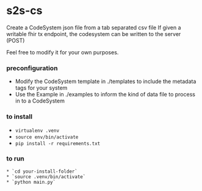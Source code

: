 # s2s-cs
Create a CodeSystem json file from a tab separated csv file 
If given a writable fhir tx endpoint, the codesystem can be written to the server (POST)

Feel free to modify it for your own purposes.
### preconfiguration
   * Modify the CodeSystem template in ./templates to include the metadata tags for your system
   * Use the Example in ./examples to inform the kind of data file to process in to a CodeSystem

### to install 
   * `virtualenv .venv`
   * `source env/bin/activate`
   * `pip install -r requirements.txt`

### to run 
    * `cd your-install-folder`
    * `source .venv/bin/activate`
    * `python main.py`